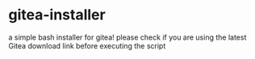 # gitea-installer
a simple bash installer for gitea! please check if you are using the latest Gitea download link before executing the script
